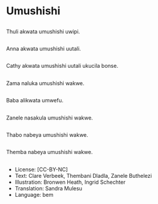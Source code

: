 # Umushishi

##
Thuli akwata umushishi uwipi.

##
Anna akwata umushishi uutali.

##
Cathy akwata umushishi uutali ukucila bonse.

##
Zama naluka umushishi wakwe.

##
Baba alikwata umwefu.

##
Zanele nasakula umushishi wakwe.

##
Thabo nabeya umushishi wakwe.

##
Themba nabeya umushishi wakwe.

##
* License: [CC-BY-NC]
* Text: Clare Verbeek, Thembani Dladla, Zanele Buthelezi
* Illustration: Bronwen Heath, Ingrid Schechter
* Translation: Sandra Mulesu
* Language: bem
